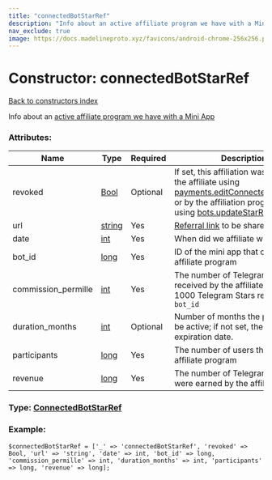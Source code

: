 ```yaml
---
title: "connectedBotStarRef"
description: "Info about an active affiliate program we have with a Mini App"
nav_exclude: true
image: https://docs.madelineproto.xyz/favicons/android-chrome-256x256.png
---
```

# Constructor: connectedBotStarRef  
[Back to constructors index](/API_docs/constructors/index.html)



Info about an [active affiliate program we have with a Mini App](https://core.telegram.org/api/bots/referrals#becoming-an-affiliate)

### Attributes:

| Name     |    Type       | Required | Description |
|----------|---------------|----------|-------------|
|revoked|[Bool](/API_docs/types/Bool.html) | Optional|If set, this affiliation was revoked by the affiliate using [payments.editConnectedStarRefBot](../methods/payments.editConnectedStarRefBot.html), or by the affiliation program owner using [bots.updateStarRefProgram](../methods/bots.updateStarRefProgram.html)|
|url|[string](/API_docs/types/string.html) | Yes|[Referral link](https://core.telegram.org/api/links#referral-links) to be shared|
|date|[int](/API_docs/types/int.html) | Yes|When did we affiliate with `bot_id`|
|bot\_id|[long](/API_docs/types/long.html) | Yes|ID of the mini app that created the affiliate program|
|commission\_permille|[int](/API_docs/types/int.html) | Yes|The number of Telegram Stars received by the affiliate for each 1000 Telegram Stars received by `bot_id`|
|duration\_months|[int](/API_docs/types/int.html) | Optional|Number of months the program will be active; if not set, there is no expiration date.|
|participants|[long](/API_docs/types/long.html) | Yes|The number of users that used the affiliate program|
|revenue|[long](/API_docs/types/long.html) | Yes|The number of Telegram Stars that were earned by the affiliate program|



### Type: [ConnectedBotStarRef](/API_docs/types/ConnectedBotStarRef.html)


### Example:

```
$connectedBotStarRef = ['_' => 'connectedBotStarRef', 'revoked' => Bool, 'url' => 'string', 'date' => int, 'bot_id' => long, 'commission_permille' => int, 'duration_months' => int, 'participants' => long, 'revenue' => long];
```  
